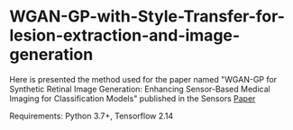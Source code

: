 # WGAN-GP-with-Style-Transfer-for-lesion-extraction-and-image-generation
Here is presented the method used for the paper named "WGAN-GP for Synthetic Retinal Image Generation: Enhancing Sensor-Based Medical Imaging for Classification Models" published in the Sensors [Paper]([https://link-url-here.org](https://www.mdpi.com/1424-8220/25/1/167))

Requirements: Python 3.7+, Tensorflow 2.14
